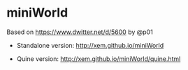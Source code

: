 miniWorld
==

Based on https://www.dwitter.net/d/5600 by @p01

- Standalone version: http://xem.github.io/miniWorld

- Quine version: http://xem.github.io/miniWorld/quine.html